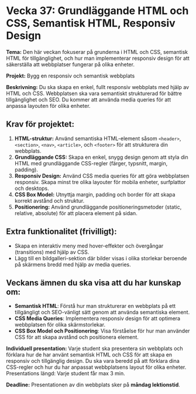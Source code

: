 # Vecka 37: Grundläggande HTML och CSS, Semantisk HTML, Responsiv Design
**Tema:** Den här veckan fokuserar på grunderna i HTML och CSS, semantisk HTML för tillgänglighet, och hur man implementerar responsiv design för att säkerställa att webbplatser fungerar på olika enheter.

**Projekt:** Bygg en responsiv och semantisk webbplats

**Beskrivning:** Du ska skapa en enkel, fullt responsiv webbplats med hjälp av HTML och CSS. Webbplatsen ska vara semantiskt strukturerad för bättre tillgänglighet och SEO. Du kommer att använda media queries för att anpassa layouten för olika enheter.

## Krav för projektet:
1. **HTML-struktur:** Använd semantiska HTML-element såsom `<header>`, `<section>`, `<nav>`, `<article>`, och `<footer>` för att strukturera din webbplats.
2. **Grundläggande CSS:** Skapa en enkel, snygg design genom att styla din HTML med grundläggande CSS-regler (färger, typsnitt, margin, padding).
3. **Responsiv Design:** Använd CSS media queries för att göra webbplatsen responsiv. Skapa minst tre olika layouter för mobila enheter, surfplattor och desktops.
4. **CSS Box Model:** Utnyttja margin, padding och border för att skapa korrekt avstånd och struktur.
5. **Positionering:** Använd grundläggande positioneringsmetoder (static, relative, absolute) för att placera element på sidan.

## Extra funktionalitet (frivilligt):
- Skapa en interaktiv meny med hover-effekter och övergångar (transitions) med hjälp av CSS.
- Lägg till en bildgalleri-sektion där bilder visas i olika storlekar beroende på skärmens bredd med hjälp av media queries.

## Veckans ämnen du ska visa att du har kunskap om:
- **Semantisk HTML**: Förstå hur man strukturerar en webbplats på ett tillgängligt och SEO-vänligt sätt genom att använda semantiska element.
- **CSS Media Queries**: Implementera responsiv design för att optimera webbplatsen för olika skärmstorlekar.
- **CSS Box Model och Positionering**: Visa förståelse för hur man använder CSS för att skapa avstånd och positionera element.

**Individuell presentation:** Varje student ska presentera sin webbplats och förklara hur de har använt semantisk HTML och CSS för att skapa en responsiv och tillgänglig design. Du ska vara beredd på att förklara dina CSS-regler och hur du har anpassat webbplatsens layout för olika enheter.
Presentations längd: Varje student får max 3 min.

**Deadline:** Presentationen av din webbplats sker på **måndag lektionstid**.

